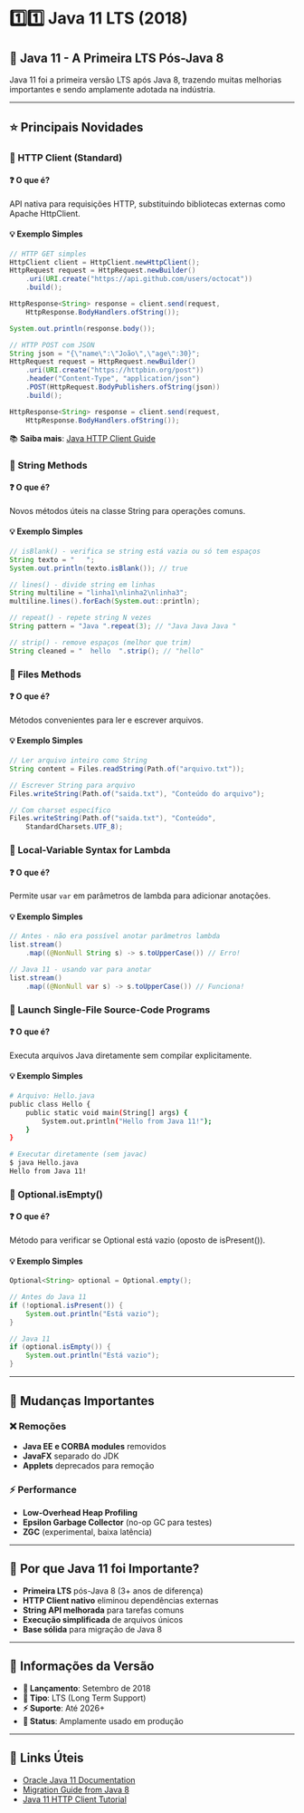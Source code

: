 # 1️⃣1️⃣ Java 11 LTS (2018)

## 🚀 Java 11 - A Primeira LTS Pós-Java 8

Java 11 foi a primeira versão LTS após Java 8, trazendo muitas melhorias importantes e sendo amplamente adotada na indústria.

---

## ⭐ Principais Novidades

### 🔹 HTTP Client (Standard)

#### ❓ O que é?
API nativa para requisições HTTP, substituindo bibliotecas externas como Apache HttpClient.

#### 💡 Exemplo Simples
```java
// HTTP GET simples
HttpClient client = HttpClient.newHttpClient();
HttpRequest request = HttpRequest.newBuilder()
    .uri(URI.create("https://api.github.com/users/octocat"))
    .build();

HttpResponse<String> response = client.send(request, 
    HttpResponse.BodyHandlers.ofString());

System.out.println(response.body());
```

```java
// HTTP POST com JSON
String json = "{\"name\":\"João\",\"age\":30}";
HttpRequest request = HttpRequest.newBuilder()
    .uri(URI.create("https://httpbin.org/post"))
    .header("Content-Type", "application/json")
    .POST(HttpRequest.BodyPublishers.ofString(json))
    .build();

HttpResponse<String> response = client.send(request,
    HttpResponse.BodyHandlers.ofString());
```

📚 **Saiba mais**: [Java HTTP Client Guide](https://openjdk.org/groups/net/httpclient/intro.html)

### 🔹 String Methods

#### ❓ O que é?
Novos métodos úteis na classe String para operações comuns.

#### 💡 Exemplo Simples
```java
// isBlank() - verifica se string está vazia ou só tem espaços
String texto = "   ";
System.out.println(texto.isBlank()); // true

// lines() - divide string em linhas
String multiline = "linha1\nlinha2\nlinha3";
multiline.lines().forEach(System.out::println);

// repeat() - repete string N vezes
String pattern = "Java ".repeat(3); // "Java Java Java "

// strip() - remove espaços (melhor que trim)
String cleaned = "  hello  ".strip(); // "hello"
```

### 🔹 Files Methods

#### ❓ O que é?
Métodos convenientes para ler e escrever arquivos.

#### 💡 Exemplo Simples
```java
// Ler arquivo inteiro como String
String content = Files.readString(Path.of("arquivo.txt"));

// Escrever String para arquivo
Files.writeString(Path.of("saida.txt"), "Conteúdo do arquivo");

// Com charset específico
Files.writeString(Path.of("saida.txt"), "Conteúdo", 
    StandardCharsets.UTF_8);
```

### 🔹 Local-Variable Syntax for Lambda

#### ❓ O que é?
Permite usar `var` em parâmetros de lambda para adicionar anotações.

#### 💡 Exemplo Simples
```java
// Antes - não era possível anotar parâmetros lambda
list.stream()
    .map((@NonNull String s) -> s.toUpperCase()) // Erro!

// Java 11 - usando var para anotar
list.stream()
    .map((@NonNull var s) -> s.toUpperCase()) // Funciona!
```

### 🔹 Launch Single-File Source-Code Programs

#### ❓ O que é?
Executa arquivos Java diretamente sem compilar explicitamente.

#### 💡 Exemplo Simples
```bash
# Arquivo: Hello.java
public class Hello {
    public static void main(String[] args) {
        System.out.println("Hello from Java 11!");
    }
}

# Executar diretamente (sem javac)
$ java Hello.java
Hello from Java 11!
```

### 🔹 Optional.isEmpty()

#### ❓ O que é?
Método para verificar se Optional está vazio (oposto de isPresent()).

#### 💡 Exemplo Simples
```java
Optional<String> optional = Optional.empty();

// Antes do Java 11
if (!optional.isPresent()) {
    System.out.println("Está vazio");
}

// Java 11
if (optional.isEmpty()) {
    System.out.println("Está vazio");
}
```

---

## 🔧 Mudanças Importantes

### ❌ Remoções
- **Java EE e CORBA modules** removidos
- **JavaFX** separado do JDK
- **Applets** deprecados para remoção

### ⚡ Performance
- **Low-Overhead Heap Profiling**
- **Epsilon Garbage Collector** (no-op GC para testes)
- **ZGC** (experimental, baixa latência)

---

## 🎯 Por que Java 11 foi Importante?

- **Primeira LTS** pós-Java 8 (3+ anos de diferença)
- **HTTP Client nativo** eliminou dependências externas
- **String API melhorada** para tarefas comuns
- **Execução simplificada** de arquivos únicos
- **Base sólida** para migração de Java 8

---

## 📅 Informações da Versão

- **📅 Lançamento**: Setembro de 2018
- **🔧 Tipo**: LTS (Long Term Support)
- **⚡ Suporte**: Até 2026+
- **🎯 Status**: Amplamente usado em produção

---

## 🔗 Links Úteis

- [Oracle Java 11 Documentation](https://docs.oracle.com/en/java/javase/11/)
- [Migration Guide from Java 8](https://docs.oracle.com/en/java/javase/11/migrate/index.html)
- [Java 11 HTTP Client Tutorial](https://www.baeldung.com/java-9-http-client) 